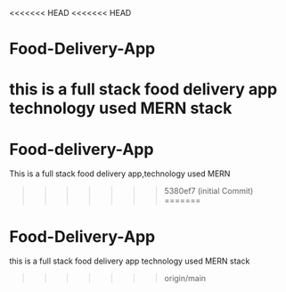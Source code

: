 <<<<<<< HEAD
<<<<<<< HEAD
# Food-Delivery-App
this is a full stack food delivery app technology used MERN stack
=======
# Food-delivery-App
This is a full stack food delivery app,technology used MERN
>>>>>>> 5380ef7 (initial Commit)
=======
# Food-Delivery-App
this is a full stack food delivery app technology used MERN stack
>>>>>>> origin/main
